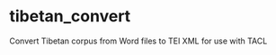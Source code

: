 tibetan_convert
===============

Convert Tibetan corpus from Word files to TEI XML for use with TACL
